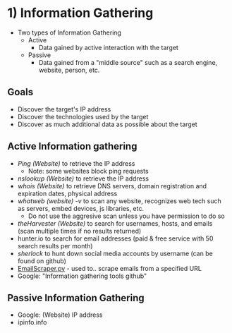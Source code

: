 # 1) Information Gathering

- Two types of Information Gathering
	- Active
		- Data gained by active interaction with the target
	- Passive
		- Data gained from a "middle source" such as a search engine, website, person, etc.
    
## Goals
- Discover the target's IP address
- Discover the technologies used by the target
- Discover as much additional data as possible about the target

## Active Information gathering
- *Ping (Website)* to retrieve the IP address
	- Note: some websites block ping requests
- *nslookup (Website)* to retrieve the IP address
- *whois (Website)* to retrieve DNS servers, domain registration and expiration dates, physical address
- *whatweb (website) -v* to scan any website, recognizes web tech such as servers, embed devices, js libraries, etc.
	- Do not use the aggresive scan unless you have permission to do so
- *theHarvester (Website)* to search for usernames, hosts, and emails (scan multiple times if no results returned)
- hunter.io to search for email addresses (paid & free service with 50 search results per month)
- *sherlock* to hunt down social media accounts by username (can be found on github)
- [EmailScraper.py](https://github.com/DaveRoppo/Cyber-Security/blob/main/Pentesting/5%20Stages%20of%20Pentesting/1) - used to.. scrape emails from a specified URL 
- Google: "Information gathering tools github"

## Passive Information Gathering
- Google: (Website) IP address 
- ipinfo.info
	

